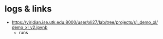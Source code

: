 # logs & links
- https://viridian.ise.utk.edu:8000/user/xli27/lab/tree/projects/s1_demo_xl/demo_xl_v2.ipynb
    - runs
